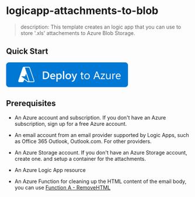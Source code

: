 # logicapp-attachments-to-blob

> description: This template creates an logic app that you can use to store '.xls' attachements to Azure Blob Storage.

## Quick Start

[![Deploy To Azure](https://raw.githubusercontent.com/Azure/azure-quickstart-templates/master/1-CONTRIBUTION-GUIDE/images/deploytoazure.svg?sanitize=true)](https://portal.azure.com/#create/Microsoft.Template/uri/https%3A%2F%2Fraw.githubusercontent.com%2Fasad-shmoghadam%2Flogicapp-attachments-to-blob%2Fmain%2Fazuredeploy.json)

## Prerequisites

- An Azure account and subscription. If you don't have an Azure subscription, sign up for a free Azure account.

- An email account from an email provider supported by Logic Apps, such as Office 365 Outlook, Outlook.com. For other providers.

- An Azure Storage account. If you don't have an Azure Storage account, create one. and setup a container for the attachments.

- An Azure Logic App resource

- An Azure Function for cleaning up the HTML content of the email body, you can use [Function A - RemoveHTML](https://docs.microsoft.com/azure/logic-apps/logic-apps-overview#resource-type-differences)
